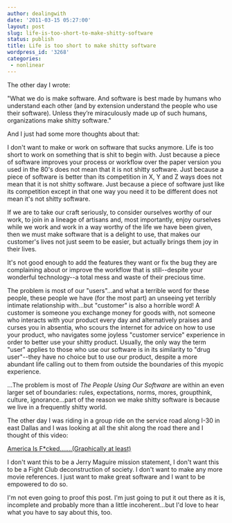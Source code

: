 ```yaml
---
author: dealingwith
date: '2011-03-15 05:27:00'
layout: post
slug: life-is-too-short-to-make-shitty-software
status: publish
title: Life is too short to make shitty software
wordpress_id: '3268'
categories:
 - nonlinear
---
```


The other day I wrote:

"What we do is make software. And software is best made by humans who understand each other (and by extension understand the people who use their software). Unless they’re miraculously made up of such humans, organizations make shitty software."

And I just had some more thoughts about that:

I don't want to make or work on software that sucks anymore. Life is too short to work on something that is shit to begin with. Just because a piece of software improves your process or workflow over the paper version you used in the 80's does not mean that it is not shitty software. Just because a piece of software is better than its competition in X, Y and Z ways does not mean that it is not shitty software. Just because a piece of software just like its competition except in that one way you need it to be different does not mean it's not shitty software.

If we are to take our craft seriously, to consider ourselves worthy of our work, to join in a lineage of artisans and, most importantly, enjoy ourselves while we work and work in a way worthy of the life we have been given, then we must make software that is a delight to use, that makes our customer's lives not just seem to be easier, but actually brings them joy in their lives.

It's not good enough to add the features they want or fix the bug they are complaining about or improve the workflow that is still--despite your wonderful technology--a total mess and waste of their precious time.

The problem is most of our "users"...and what a terrible word for these people, these people we have (for the most part) an unseeing yet terribly intimate relationship with...but "customer" is also a horrible word! A customer is someone you exchange money for goods with, not someone who interacts with your product every day and alternatively praises and curses you in absentia, who scours the internet for advice on how to use your product, who navigates some joyless "customer service" experience in order to better use your shitty product. Usually, the only way the term "user" applies to those who use our software is in its similarity to "drug user"--they have no choice but to use our product, despite a more abundant life calling out to them from outside the boundaries of this myopic experience.

...The problem is most of _The People Using Our Software_ are within an even larger set of boundaries: rules, expectations, norms, mores, groupthink, culture, ignorance...part of the reason we make shitty software is because we live in a frequently shitty world.

The other day I was riding in a group ride on the service road along I-30 in east Dallas and I was looking at all the shit along the road there and I thought of this video:

[America Is F*cked.......(Graphically at least)][1]

I don't want this to be a Jerry Maguire mission statement, I don't want this to be a Fight Club deconstruction of society. I don't want to make any more movie references. I just want to make great software and I want to be empowered to do so.

I'm not even going to proof this post. I'm just going to put it out there as it is, incomplete and probably more than a little incoherent...but I'd love to hear what you have to say about this, too.

   [1]: http://vimeo.com/1465284
